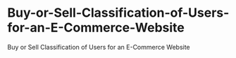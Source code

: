 # Buy-or-Sell-Classification-of-Users-for-an-E-Commerce-Website
Buy or Sell Classification of Users for an E-Commerce Website
